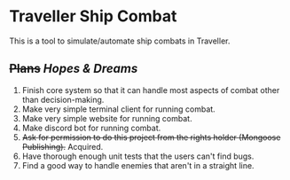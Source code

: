 # Traveller Ship Combat

This is a tool to simulate/automate ship combats in Traveller.

## ~~Plans~~ *Hopes & Dreams*
1. Finish core system so that it can handle most aspects of combat other than decision-making.
2. Make very simple terminal client for running combat.
3. Make very simple website for running combat.
4. Make discord bot for running combat.
5. ~~Ask for permission to do this project from the rights holder (Mongoose Publishing).~~ Acquired. 
6. Have thorough enough unit tests that the users can't find bugs.
7. Find a good way to handle enemies that aren't in a straight line.
